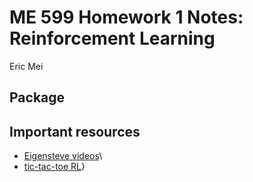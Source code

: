 # ME 599 Homework 1 Notes: Reinforcement Learning
Eric Mei

## Package

## Important resources
- [Eigensteve videos](https://www.youtube.com/playlist?list=PLMrJAkhIeNNQe1JXNvaFvURxGY4gE9k74)\
- [tic-tac-toe RL](https://www.govindgnair.com/post/solving-tic-tac-toe-with-reinforcement-learning/)}